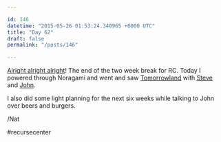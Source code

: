 ```yaml
---

id: 146
datetime: "2015-05-26 01:53:24.340965 +0000 UTC"
title: "Day 62"
draft: false
permalink: "/posts/146"

---
```


[Alright alright alright](https://www.youtube.com/watch?v=X4bg4Q63kJQ)! The end of the two week break for RC. Today I powered through Noragami and went and saw [Tomorrowland](http://www.metacritic.com/movie/tomorrowland) with [Steve](https://twitter.com/ifosteve) and [John](https://jdherg.github.io/).

I also did some light planning for the next six weeks while talking to John over beers and burgers.

/Nat

#recursecenter
